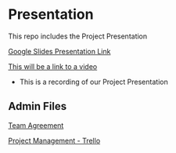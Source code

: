 # Presentation
This repo includes the Project Presentation

<!-- [Presentation PDF Link](<insert pdf github link>) -->
[Google Slides Presentation Link](https://docs.google.com/presentation/d/1krDQxda6PCt4subZLlfZ_qkBHJnDvuQp9GFdOxauoPs/edit?usp=sharing)
<!-- * This is a PDF of the presentation -->

[This will be a link to a video](<presentation video link url>)
  * This is a recording of our Project Presentation

## Admin Files

[Team Agreement](https://docs.google.com/document/d/1Uo6EkgsBILptsAxubfj1jQ9lXh5bkb1Lna3rehEdlH8/edit?usp=sharing)

[Project Management - Trello](https://trello.com/b/T7ewbmgw/ops201-team-4)


